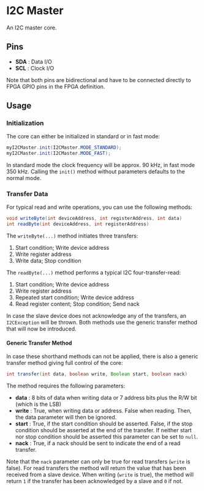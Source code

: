 # I2C Master
An I2C master core.

## Pins

* **SDA** : Data I/O
* **SCL** : Clock I/O

Note that both pins are bidirectional and have to be connected directly to FPGA GPIO pins in the FPGA definition.

## Usage

### Initialization
The core can either be initialized in standard or in fast mode:

```java
myI2CMaster.init(I2CMaster.MODE_STANDARD);
myI2CMaster.init(I2CMaster.MODE_FAST);
```

In standard mode the clock frequency will be approx. 90 kHz, in fast mode 350 kHz. Calling the `init()` method without parameters defaults to the normal mode.

### Transfer Data
For typical read and write operations, you can use the following methods:

```java
void writeByte(int deviceAddress, int registerAddress, int data)
int readByte(int deviceAddress, int registerAddress)
```

The `writeByte(...)` method initiates three transfers:

1. Start condition; Write device address
2. Write register address
3. Write data; Stop condition

The `readByte(...)` method performs a typical I2C four-transfer-read:

1. Start condition; Write device address
2. Write register address
3. Repeated start condition; Write device address
4. Read register content; Stop condition; Send nack

In case the slave device does not acknowledge any of the transfers, an `I2CException` will be thrown. Both methods use the generic transfer method that will now be introduced.

#### Generic Transfer Method
In case these shorthand methods can not be applied, there is also a generic transfer method giving full control of the core:

```java
int transfer(int data, boolean write, Boolean start, boolean nack)
```

The method requires the following parameters:

* **data** : 8 bits of data when writing data or 7 address bits plus the R/W bit (which is the LSB)
* **write** : True, when writing data or address. False when reading. Then, the data parameter will then be ignored.
* **start** : True, if the start condition should be asserted. False, if the stop condition should be asserted at the end of the transfer. If neither start nor stop condition should be asserted this parameter can be set to `null`.
* **nack** : True, if a nack should be sent to indicate the end of a read transfer.

Note that the `nack` parameter can only be true for read transfers (`write` is false). For read transfers the method will return the value that has been received from a slave device. When writing (`write` is true), the method will return `1` if the transfer has been acknowledged by a slave and `0` if not.
